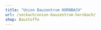 ```yaml
---
title: "Union Bauzentrum HORNBACH"
url: /seckach/union-bauzentrum-hornbach/
shop: Baustoffe
---
```

